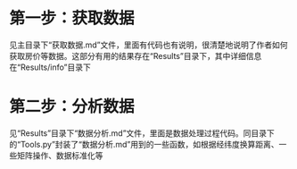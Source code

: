 # 第一步：获取数据
见主目录下“获取数据.md”文件，里面有代码也有说明，很清楚地说明了作者如何获取房价等数据。这部分有用的结果存在“Results”目录下，其中详细信息在“Results/info”目录下
# 第二步：分析数据
见“Results”目录下“数据分析.md”文件，里面是数据处理过程代码。同目录下的“Tools.py”封装了“数据分析.md”用到的一些函数，如根据经纬度换算距离、一些矩阵操作、数据标准化等
